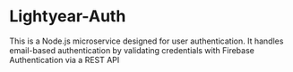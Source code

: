 # Lightyear-Auth
This is a Node.js microservice designed for user authentication. It handles email-based authentication by validating credentials with Firebase Authentication via a REST API

